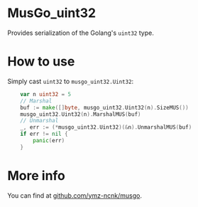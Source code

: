 # MusGo_uint32
Provides serialization of the Golang's `uint32` type.

# How to use
Simply cast `uint32` to `musgo_uint32.Uint32`:
```go
	var n uint32 = 5
	// Marshal
	buf := make([]byte, musgo_uint32.Uint32(n).SizeMUS())
	musgo_uint32.Uint32(n).MarshalMUS(buf)
	// Unmarshal
	_, err := (*musgo_uint32.Uint32)(&n).UnmarshalMUS(buf)
	if err != nil {
		panic(err)
	}
```

# More info
You can find at [github.com/ymz-ncnk/musgo](https://github.com/ymz-ncnk/musgo).

